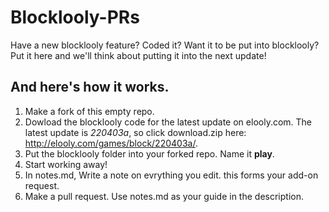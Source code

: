 # Blocklooly-PRs
Have a new blocklooly feature? Coded it? Want it to be put into blocklooly? Put it here and we'll think about putting it into the next update!


## And here's how it works.
 1. Make a fork of this empty repo.
 2. Dowload the blocklooly code for the latest update on elooly.com. The latest update is _220403a_, so click download.zip here: http://elooly.com/games/block/220403a/.
 3. Put the blocklooly folder into your forked repo. Name it __play__.
 4. Start working away!
 5. In notes.md, Write a note on evrything you edit. this forms your add-on request.
 6. Make a pull request. Use notes.md as your guide in the description.
